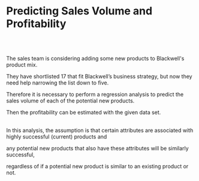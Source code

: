 # Predicting Sales Volume and Profitability
<br>
<br>

The sales team is considering adding some new products to Blackwell's product mix. 

They have shortlisted 17 that fit Blackwell’s business strategy, but now they need help narrowing the list down to five. 

Therefore it is necessary to perform a regression analysis to predict the sales volume of each of the potential new products. 

Then the profitability can be estimated with the given data set. 
<br>
<br>


In this analysis, the assumption is that certain attributes are associated with highly successful (current) products and

any potential new products that also have these attributes will be similarly successful, 

regardless of if a potential new product is similar to an existing product or not.
